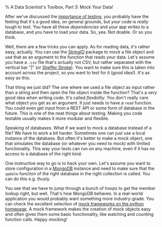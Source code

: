 % A Data Scientist's Toolbox, Part 3: Mock Your Data!

After we've discussed the [importance of testing][last], you probably
have the feeling that it's a good idea, on general grounds, but *your*
code is *really* tough to test. You have all these *dependencies* and
your app writes to a database, and you have to load your data. So,
yea. Not doable. Or so you think.

Well, there are a few tricks you can apply. As for reading data, it's
rather easy, actually. You can use the [StringIO][stringio] package to
*mock* a file object and use that as an argument to the function that
reads your data. Let's assume you have a `.csv` file that's actually
not *C*SV, but rather separated with the vertical bar "|" (or
[Sheffer Stroke][sstroke]). You want to make sure this is taken into
account across the project, so you want to test for it (good
idea!). It's as easy as this:

<insert
kind="source"
file="mockdata.py"
lines="1-13">

That thing we just did? The one where we used a file object as input
rather than a string and then open the file object inside the
function?  That's a *very* good idea when writing code. It's called
*flexibility*. You don't really care what object you get as an
argument. It just needs to have a `read` function. You could even get
input from a REST API or some form of database in the future. This is
one of the neat things about testing. Making you code testable usually
makes it more modular and flexible.

Speaking of databases. What if we want to mock a database instead of a
file? We have to work a bit harder. Sometimes one can just use a local
instance of the database. But often it's better to make a mock object,
one that simulates the database (or whatever you need to mock) with
limited functionality. This way your tests can run on any machine,
even if it has no access to a database of the right kind.

One instructive way to go is to hack your own. Let's assume you want
to store configuration in a [MongoDB][mongodb] instance and need to
make sure that the `update` function of the right database in the
right collection is called. You can do this e.g. thusly.

<insert
kind="source"
file="mockdemo.py"
lines="1-39">

You see that we have to jump through a bunch of hoops to get the
member lookup right, but well. That's how MongoDB behaves. In a
real-world application you would probably want something more
industry-grade. You can check the excellent selection of
[mock frameworks on the python homepage][mock]. A mock framework makes
the creation of mock objects easy and often gives them some basic
functionality, like watching and counting function calls. Happy
mocking!

[last]: https://data-adventures.com/2016/04/20/a-data-scientists-toolbox-part-2-testing-your-code/
[mock]: https://wiki.python.org/moin/PythonTestingToolsTaxonomy#Mock_Testing_Tools
[sstroke]: https://en.wikipedia.org/wiki/Sheffer_stroke
[stringio]: https://docs.python.org/2/library/stringio.html
[mongodb]: https://www.mongodb.org/

